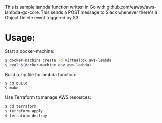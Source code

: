 This is sample lambda function written in Go with
github.com/eawsy/aws-lambda-go-core. This sends a
POST message to Slack whenever there's a Object
Delete event triggered by S3.


Usage:
=====

Start a docker-machine:

```bash
$ docker-machine create -d virtualbox aws-lambda
$ eval $(docker-machine env aws-lambda)
```

Build a zip file for lambda function:

```bash
$ cd build
$ make
```

Use Terraform to manage AWS resources:

```bash
$ cd terraform
$ terraform apply
$ terraform destroy
```
